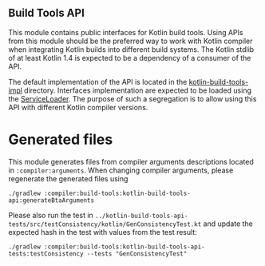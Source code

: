 ## Build Tools API

This module contains public interfaces for Kotlin build tools. 
Using APIs from this module should be the preferred way to work with Kotlin compiler when integrating Kotlin builds into different build systems.
The Kotlin stdlib of at least Kotlin 1.4 is expected to be a dependency of a consumer of the API. 

The default implementation of the API is located in the [kotlin-build-tools-impl](../kotlin-build-tools-impl) directory.
Interfaces implementation are expected to be loaded using the [ServiceLoader](https://docs.oracle.com/javase/8/docs/api/java/util/ServiceLoader.html).
The purpose of such a segregation is to allow using this API with different Kotlin compiler versions. 

# Generated files

This module generates files from compiler arguments descriptions located in `:compiler:arguments`.
When changing compiler arguments, please regenerate the generated files using
```
./gradlew :compiler:build-tools:kotlin-build-tools-api:generateBtaArguments
```

Please also run the test in `../kotlin-build-tools-api-tests/src/testConsistency/kotlin/GenConsistencyTest.kt` 
and update the expected hash in the test with values from the test result:

```
./gradlew :compiler:build-tools:kotlin-build-tools-api-tests:testConsistency --tests "GenConsistencyTest"
```
